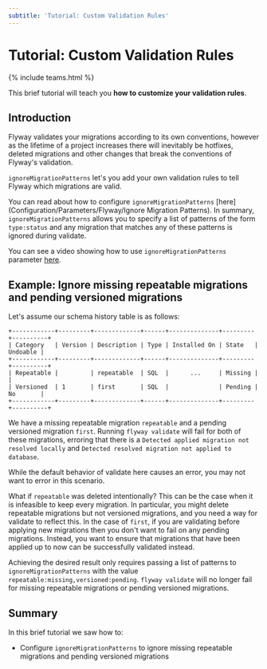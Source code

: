 ```yaml
---
subtitle: 'Tutorial: Custom Validation Rules'
---
```

# Tutorial: Custom Validation Rules
{% include teams.html %}

This brief tutorial will teach you **how to customize your validation rules**.

## Introduction

Flyway validates your migrations according to its own conventions, however as the lifetime of a project increases there will inevitably be hotfixes, deleted migrations and other changes that break the conventions of Flyway's validation.

`ignoreMigrationPatterns` let's you add your own validation rules to tell Flyway which migrations are valid.

You can read about how to configure `ignoreMigrationPatterns` [here](Configuration/Parameters/Flyway/Ignore Migration Patterns). In summary, `ignoreMigrationPatterns` allows you to specify a list of patterns of the form `type:status` and any migration that matches any of these patterns is ignored during validate.

You can see a video showing how to use `ignoreMigrationPatterns` parameter [here](https://documentation.red-gate.com/fd/customize-validation-rules-with-ignoremigrationpatterns-212140651.html).

## Example: Ignore missing repeatable migrations and pending versioned migrations

Let's assume our schema history table is as follows:

```
+------------+---------+-------------+------+--------------+---------+----------+
| Category   | Version | Description | Type | Installed On | State   | Undoable |
+------------+---------+-------------+------+--------------+---------+----------+
| Repeatable |         | repeatable  | SQL  |      ...     | Missing |          |
| Versioned  | 1       | first       | SQL  |              | Pending | No       |
+------------+---------+-------------+------+--------------+---------+----------+
```

We have a missing repeatable migration `repeatable` and a pending versioned migration `first`. Running `flyway validate` will fail for both of these migrations, erroring that there is a `Detected applied migration not resolved locally` and `Detected resolved migration not applied to database`.

While the default behavior of validate here causes an error, you may not want to error in this scenario.

What if `repeatable` was deleted intentionally? This can be the case when it is infeasible to keep every migration. In particular, you might delete repeatable migrations but not versioned migrations, and you need a way for validate to reflect this. In the case of `first`, if you are validating before applying new migrations then you don't want to fail on any pending migrations. Instead, you want to ensure that migrations that have been applied up to now can be successfully validated instead.

Achieving the desired result only requires passing a list of patterns to `ignoreMigrationPatterns` with the value `repeatable:missing,versioned:pending`. `flyway validate` will no longer fail for missing repeatable migrations or pending versioned migrations.

## Summary

In this brief tutorial we saw how to:

- Configure `ignoreMigrationPatterns` to ignore missing repeatable migrations and pending versioned migrations
